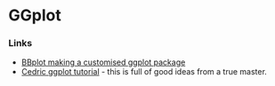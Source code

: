 # GGplot

### Links

* [BBplot making a customised ggplot package](https://github.com/bbc/bbplot)
* [Cedric ggplot tutorial](https://www.cedricscherer.com/2019/05/17/the-evolution-of-a-ggplot-ep.-1/#polish) - this is full of good ideas from a true master.

